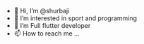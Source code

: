 - 👋 Hi, I’m @shurbaji
- 👀 I’m interested in sport and programming
- 💞️ I’m Full flutter developer
- 📫 How to reach me ...

<!---
shurbaji/shurbaji is a ✨ special ✨ repository because its `README.md` (this file) appears on your GitHub profile.
You can click the Preview link to take a look at your changes.
--->
